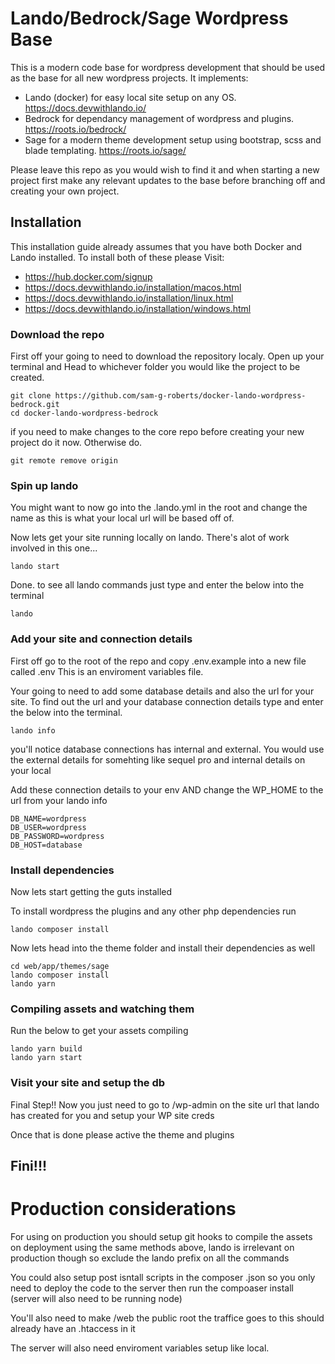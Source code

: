 # Lando/Bedrock/Sage Wordpress Base

This is a modern code base for wordpress development that should be used as the base for all new wordpress projects. It implements:

*  Lando (docker) for easy local site setup on any OS. https://docs.devwithlando.io/
*  Bedrock for dependancy management of wordpress and plugins. https://roots.io/bedrock/
*  Sage for a modern theme development setup using bootstrap, scss and blade templating. https://roots.io/sage/

Please leave this repo as you would wish to find it and when starting a new project first make any relevant updates to the base before branching off and creating your own project.



## Installation

This installation guide already assumes that you have both Docker and Lando installed. To install both of these please Visit:
*  https://hub.docker.com/signup
*  https://docs.devwithlando.io/installation/macos.html
*  https://docs.devwithlando.io/installation/linux.html
*  https://docs.devwithlando.io/installation/windows.html



### Download the repo
First off your going to need to download the repository localy. Open up your terminal and Head to whichever folder you would like the project to be created.
```
git clone https://github.com/sam-g-roberts/docker-lando-wordpress-bedrock.git
cd docker-lando-wordpress-bedrock
```

if you need to make changes to the core repo before creating your new project do it now. Otherwise do.
```
git remote remove origin
```



### Spin up lando
You might want to now go into the .lando.yml in the root and change the name as this is what your local url will be based off of.

Now lets get your site running locally on lando. There's alot of work involved in this one...
```
lando start
```

Done. to see all lando commands just type and enter the below into the terminal
```
lando
```



### Add your site and connection details
First off go to the root of the repo and copy .env.example into a new file called .env This is an enviroment variables file.

Your going to need to add some database details and also the url for your site. To find out the url and your database connection details type and enter the below into the terminal.
```
lando info
```

you'll notice database connections has internal and external. You would use the external details for somehting like sequel pro and internal details on your local

Add these connection details to your env AND change the WP_HOME to the url from your lando info

```
DB_NAME=wordpress
DB_USER=wordpress
DB_PASSWORD=wordpress
DB_HOST=database
```


### Install dependencies
Now lets start getting the guts installed

To install wordpress the plugins and any other php dependencies run
```
lando composer install
```

Now lets head into the theme folder and install their dependencies as well
```
cd web/app/themes/sage
lando composer install
lando yarn
```


### Compiling assets and watching them
Run the below to get your assets compiling
```
lando yarn build
lando yarn start
```

### Visit your site and setup the db
Final Step!! Now you just need to go to /wp-admin on the site url that lando has created for you and setup your WP site creds

Once that is done please active the theme and plugins

## Fini!!!





# Production considerations
For using on production you should setup git hooks to compile the assets on deployment using the same methods above, lando is irrelevant on production though so exclude the lando prefix on all the commands

You could also setup post isntall scripts in the composer .json so you only need to deploy the code to the server then run the compoaser install (server will also need to be running node)

You'll also need to make /web the public root the traffice goes to this should already have an .htaccess in it

The server will also need enviroment variables setup like local.


